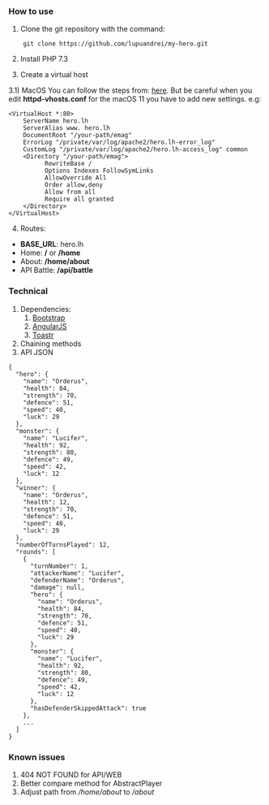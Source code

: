 ### How to use
1) Clone the git repository with the command:
```
    git clone https://github.com/lupuandrei/my-hero.git
```

2) Install PHP 7.3

3) Create a virtual host 

3.1) MacOS
You can follow the steps from: [here](https://coolestguidesontheplanet.com/set-virtual-hosts-apache-mac-osx-10-9-mavericks-osx-10-8-mountain-lion/). 
But be careful when you edit **httpd-vhosts.conf** for the macOS 11 you have to add new settings. e.g:
```
<VirtualHost *:80>
    ServerName hero.lh
    ServerAlias www. hero.lh
    DocumentRoot "/your-path/emag"
    ErrorLog "/private/var/log/apache2/hero.lh-error_log"
    CustomLog "/private/var/log/apache2/hero.lh-access_log" common
    <Directory "/your-path/emag">
          RewriteBase /
          Options Indexes FollowSymLinks
          AllowOverride All
          Order allow,deny
          Allow from all
          Require all granted
    </Directory>
</VirtualHost>
```

4) Routes:

- **BASE_URL**: hero.lh
- Home: **/**  or **/home**
- About: **/home/about** 
- API Battle: **/api/battle**


### Technical

1. Dependencies:
    1. [Bootstrap](https://getbootstrap.com/docs/4.6/components/badge/)
    2. [AngularJS](https://docs.angularjs.org/)
    3. [Toastr](https://www.npmjs.com/package/angular-toastr)
2. Chaining methods
3. API JSON 

```
{
  "hero": {
    "name": "Orderus",
    "health": 84,
    "strength": 70,
    "defence": 51,
    "speed": 40,
    "luck": 29
  },
  "monster": {
    "name": "Lucifer",
    "health": 92,
    "strength": 80,
    "defence": 49,
    "speed": 42,
    "luck": 12
  },
  "winner": {
    "name": "Orderus",
    "health": 12,
    "strength": 70,
    "defence": 51,
    "speed": 40,
    "luck": 29
  },
  "numberOfTurnsPlayed": 12,
  "rounds": [
    {
      "turnNumber": 1,
      "attackerName": "Lucifer",
      "defenderName": "Orderus",
      "damage": null,
      "hero": {
        "name": "Orderus",
        "health": 84,
        "strength": 70,
        "defence": 51,
        "speed": 40,
        "luck": 29
      },
      "monster": {
        "name": "Lucifer",
        "health": 92,
        "strength": 80,
        "defence": 49,
        "speed": 42,
        "luck": 12
      },
      "hasDefenderSkippedAttack": true
    },
    ...
  ]
}
```

### Known issues
1. 404 NOT FOUND for API/WEB
2. Better compare method for AbstractPlayer
3. Adjust path from */home/about* to */about* 
